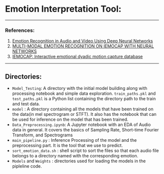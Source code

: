# Emotion Interpretation Tool:
---
### References: 
1. [Emotion Recognition in Audio and Video Using Deep Neural Networks](https://arxiv.org/pdf/2006.08129.pdf)
2. [MULTI-MODAL EMOTION RECOGNITION ON IEMOCAP WITH NEURAL NETWORKS](https://arxiv.org/pdf/1804.05788.pdf)
3. [IEMOCAP: Interactive emotional dyadic motion capture
database](https://ecs.utdallas.edu/research/researchlabs/msp-lab/publications/Busso_2008_5.pdf)
---
## Directories:
- `Model_Testing`: A directory with the initial model building along with processing notebook and simple data exploration. `train_paths.pkl` and `test_paths.pkl` is a Python list containing the directory path to the train and test data.
- `model` : A directory containing all the models that have been trained on the data(in mel spectrogram or STFT). It also has the notebook that can be used for inference on the model that has been trained.
- `Data_Preprocessing.ipynb`: A Jupyter notebook with an EDA of Audio data in general. It covers the basics of Sampling Rate, Short-time Fourier Transform, and Spectrograms 
- `main_pipeline.py` : Inference Processing of the model and the preprocessing part. It is the tool that we use to predict.
- `sort_emotion_data.sh` : shell script to sort the files so that each audio file belongs to a directory named with the corresponding emotion.
- `Models` and `Weights` : directories used for loading the models in the pipleline code.
